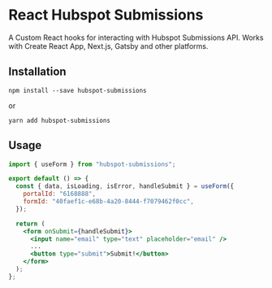 # React Hubspot Submissions

A Custom React hooks for interacting with Hubspot Submissions API.
Works with Create React App, Next.js, Gatsby and other platforms.

## Installation

```
npm install --save hubspot-submissions
```

or

```
yarn add hubspot-submissions
```

## Usage

```jsx
import { useForm } from "hubspot-submissions";

export default () => {
  const { data, isLoading, isError, handleSubmit } = useForm({
    portalId: "6168888",
    formId: "40faef1c-e68b-4a20-8444-f7079462f0cc",
  });

  return (
    <form onSubmit={handleSubmit}>
      <input name="email" type="text" placeholder="email" />
      ...
      <button type="submit">Submit!</button>
    </form>
  );
};
```
